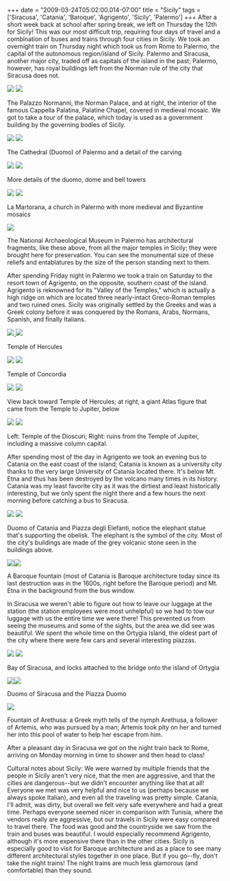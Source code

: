 +++
date = "2009-03-24T05:02:00.014-07:00"
title = "Sicily"
tags = ['Siracusa', 'Catania', 'Baroque', 'Agrigento', 'Sicily', 'Palermo']
+++
After a short week back at school after spring break, we left on Thursday the 12th for Sicily!  This was our most difficult trip, requiring four days of travel and a combination of buses and trains through four cities in Sicily.  We took an overnight train on Thursday night which took us from Rome to Palermo, the capital of the autonomous region/island of Sicily.  Palermo and Siracusa, another major city, traded off as capitals of the island in the past; Palermo, however, has royal  buildings left from the Norman rule of the city that Siracusa does not.

<img src="http://4.bp.blogspot.com/_BPRHjFkCSTM/ScjL-1PCO0I/AAAAAAAAFew/0w6JC13OtYE/s1600-h/IMG_2114.JPG"/> <img src="http://1.bp.blogspot.com/_BPRHjFkCSTM/ScjMP4hngDI/AAAAAAAAFfo/4jJ3Q3AfXn4/s1600-h/IMG_2184.JPG"/>

The Palazzo Normanni, the Norman Palace, and at right, the interior of the famous Cappella Palatina, Palatine Chapel, covered in medieval mosaic.  We got to take a tour of the palace, which today is used as a government building by the governing bodies of Sicily.

<img src="http://4.bp.blogspot.com/_BPRHjFkCSTM/ScjL_PcpMhI/AAAAAAAAFe4/BDTX5PJYWiU/s1600-h/IMG_2129.JPG"/> <img src="http://1.bp.blogspot.com/_BPRHjFkCSTM/ScjL_Y6lhSI/AAAAAAAAFfQ/6_0GXbNDJUk/s1600-h/IMG_2143.JPG"/>

The Cathedral (Duomo) of Palermo and a detail of the carving

<img src="http://2.bp.blogspot.com/_BPRHjFkCSTM/ScjL_Y92CpI/AAAAAAAAFfA/hAktRYTBRBg/s1600-h/IMG_2130.JPG"/> <img src="http://1.bp.blogspot.com/_BPRHjFkCSTM/ScjL_XxZmuI/AAAAAAAAFfI/3Qch-a-Pn80/s1600-h/IMG_2141.JPG"/>

More details of the duomo, dome and bell towers

<img src="http://2.bp.blogspot.com/_BPRHjFkCSTM/ScjMPsHJE6I/AAAAAAAAFfY/MyUfQqpqOo0/s1600-h/IMG_2157.JPG"/> <img src="http://4.bp.blogspot.com/_BPRHjFkCSTM/ScjMP_huXCI/AAAAAAAAFfg/fDOKLo4NOWQ/s1600-h/IMG_2160.JPG"/>

La Martorana, a church in Palermo with more medieval and Byzantine mosaics

<img src="http://4.bp.blogspot.com/_BPRHjFkCSTM/ScjMQfXYjXI/AAAAAAAAFfw/jsuOqdXJdO0/s1600-h/IMG_2259.JPG"/>

The National Archaeological Museum in Palermo has architectural fragments, like these above, from all the major temples in Sicily; they were brought here for preservation.  You can see the monumental size of these reliefs and entablatures by the size of the person standing next to them.

After spending Friday night in Palermo we took a train on Saturday to the resort town of Agrigento, on the opposite, southern coast of the island.  Agrigento is reknowned for its "Valley of the Temples," which is actually a high ridge on which are located three nearly-intact Greco-Roman temples and two ruined ones.  Sicily was originally settled by the Greeks and was  a Greek colony before it was conquered by the Romans, Arabs, Normans, Spanish, and finally Italians.

<img src="http://2.bp.blogspot.com/_BPRHjFkCSTM/SclidTgxU7I/AAAAAAAAFhw/2kfOPQSeKFg/s1600-h/IMG_5844.JPG"/>[ ](http://1.bp.blogspot.com/_BPRHjFkCSTM/Scli2LMNesI/AAAAAAAAFiI/QoPng-ZCZQE/s1600-h/IMG_5890.JPG)<img src="http://3.bp.blogspot.com/_BPRHjFkCSTM/SclicPk7cvI/AAAAAAAAFhQ/xPHGu48ol9o/s1600-h/IMG_5796.JPG"/>

Temple of Hercules

<img src="http://3.bp.blogspot.com/_BPRHjFkCSTM/SclicyRQeGI/AAAAAAAAFhY/IefGNzXTxvA/s1600-h/IMG_5802.JPG"/> <img src="http://3.bp.blogspot.com/_BPRHjFkCSTM/Sclic1Nsw6I/AAAAAAAAFhg/yHuN2PuOnQ8/s1600-h/IMG_5816.JPG"/>

Temple of Concordia

<img src="http://1.bp.blogspot.com/_BPRHjFkCSTM/ScliddOUAmI/AAAAAAAAFho/awOrIVU007w/s1600-h/IMG_5837.JPG"/> <img src="http://1.bp.blogspot.com/_BPRHjFkCSTM/Scli2LMNesI/AAAAAAAAFiI/QoPng-ZCZQE/s1600-h/IMG_5890.JPG"/>

View back toward Temple of Hercules; at right, a giant Atlas figure that came from the Temple to Jupiter, below

<img src="http://3.bp.blogspot.com/_BPRHjFkCSTM/Scli2L7zc6I/AAAAAAAAFiA/5_8moSIBkVQ/s1600-h/IMG_5864.JPG"/> <img src="http://1.bp.blogspot.com/_BPRHjFkCSTM/Scli1dWAFRI/AAAAAAAAFh4/TZAxakHo-W8/s1600-h/IMG_5854.JPG"/>

Left: Temple of the Dioscuri; Right: ruins from the Temple of Jupiter, including a massive column capital.

After spending most of the day in Agrigento we took an evening bus to Catania on the east coast of the island; Catania is known as a university city thanks to the very large University of Catania located there. It's below Mt. Etna and thus has been destroyed by the volcano many times in its history. Catania was my least favorite city as it was the dirtiest and least historically interesting, but we only spent the night there and a few hours the next morning before catching a bus to Siracusa.

<img src="http://2.bp.blogspot.com/_BPRHjFkCSTM/ScjMQutNhtI/AAAAAAAAFf4/7TZ0Hld3RmA/s1600-h/IMG_2289.JPG"/> <img src="http://3.bp.blogspot.com/_BPRHjFkCSTM/ScjMd5BNO4I/AAAAAAAAFgA/DS5f2Qc97u4/s1600-h/IMG_2292.JPG"/>

Duomo of Catania and Piazza degli Elefanti, notice the elephant statue that's supporting the obelisk. The elephant is the symbol of the city. Most of the city's buildings are made of the grey volcanic stone seen in the buildings above.

<img src="http://3.bp.blogspot.com/_BPRHjFkCSTM/ScjMessaJVI/AAAAAAAAFgI/0rKYdKk6RiA/s1600-h/IMG_2314.JPG"/><img src="http://2.bp.blogspot.com/_BPRHjFkCSTM/ScjMe69o5pI/AAAAAAAAFgQ/v1lcIx02bTs/s1600-h/IMG_2321.JPG"/>

A Baroque fountain (most of Catania is Baroque architecture today since its last destruction was in the 1600s, right before the Baroque period) and Mt. Etna in the background from the bus window.

In Siracusa we weren't able to figure out how to leave our luggage at the station (the station employees were most unhelpful) so we had to tow our luggage with us the entire time we were there!  This prevented us from seeing the museums and some of the sights, but the area we did see was beautiful.  We spent the whole time on the Ortygia Island, the oldest part of the city where there were few cars and several interesting piazzas.

<img src="http://4.bp.blogspot.com/_BPRHjFkCSTM/SclhsfIDaOI/AAAAAAAAFhI/bth2V_7Rwkc/s1600-h/IMG_2373.JPG"/> <img src="http://4.bp.blogspot.com/_BPRHjFkCSTM/SclhrtrOJ2I/AAAAAAAAFgo/X0wqF_d1cKM/s1600-h/IMG_2331.JPG"/>

Bay of Siracusa, and locks attached to the bridge onto the island of Ortygia

<img src="http://4.bp.blogspot.com/_BPRHjFkCSTM/Sclhr1FxP4I/AAAAAAAAFgw/smJZODD0rvY/s1600-h/IMG_2348.JPG"/><img src="http://1.bp.blogspot.com/_BPRHjFkCSTM/SclhsY5k0hI/AAAAAAAAFg4/Cw63bKfYJIU/s1600-h/IMG_2363.JPG"/>

Duomo of Siracusa and the Piazza Duomo

<img src="http://1.bp.blogspot.com/_BPRHjFkCSTM/SclhsYFsHhI/AAAAAAAAFhA/cD0i-s1SK88/s1600-h/IMG_2369.JPG"/>

Fountain of Arethusa: a Greek myth tells of the nymph Arethusa, a follower of Artemis, who was pursued by a man; Artemis took pity on her and turned her into this pool of water to help her escape from him.

After a pleasant day in Siracusa we got on the night train back to Rome, arriving on Monday morning in time to shower and then head to class!

Cultural notes about Sicily: We were warned by multiple friends that the people in Sicily aren't very nice, that the men are aggressive, and that the cities are dangerous--but we didn't encounter anything like that at all!  Everyone we met was very helpful and nice to us (perhaps because we always spoke Italian), and even all the traveling was pretty simple.  Catania, I'll admit, was dirty, but overall we felt very safe everywhere and had a great time.  Perhaps everyone seemed nicer in comparison with Tunisia, where the vendors really are aggressive, but our travels in Sicily were easy compared to travel there.  The food was good and the countryside we saw from the train and buses was beautiful.  I would especially recommend Agrigento, although it's more expensive there than in the other cities.  Sicily is especially good to visit for Baroque architecture and as a place to see many different architectural styles together in one place.  But if you go--fly, don't take the night trains!  The night trains are much less glamorous (and comfortable) than they sound.
